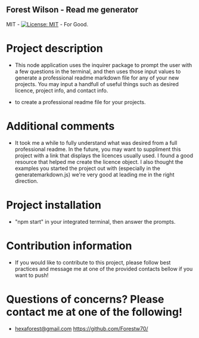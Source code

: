 ## Forest Wilson - Read me generator
MIT - [![License: MIT](https://img.shields.io/badge/License-MIT-yellow.svg)](https://opensource.org/licenses/MIT) - For Good.

# Project description
* This node application uses the inquirer package to prompt the user with a few questions in the terminal, and then uses those input values to generate a professional readme markdown file for any of your new projects. You may input a handfull of useful things such as desired licence,  project info, and contact info.

* to create a professional readme file for your projects.

# Additional comments
* It took me a while to fully understand what was desired from a full professional readme. In the future, you may want to suppliment this project with a link that displays the licences usually used. I found a good resource that helped me create the licence object. I also thought the examples you started the project out with (especially in the generatemarkdown.js) we're very good at leading me in the right direction.

# Project installation
* "npm start" in your integrated terminal, then answer the prompts.

# Contribution information 
* If you would like to contribute to this project, please follow best practices and message me at one of the provided contacts bellow if you want to push!


# Questions of concerns? Please contact me at one of the following!
* hexaforest@gmail.com
  https://github.com/Forestw70/
